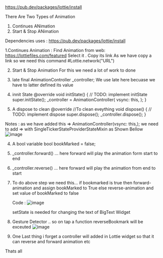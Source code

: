 https://pub.dev/packages/lottie/install

There Are Two Types of Animation 
1. Continues ANimation 
2. Start & Stop ANimation 

Dependencies uses : https://pub.dev/packages/lottie/install

1.Continues Animation : 
  Find Animation from web: https://lottiefiles.com/featured
  Select it . Copy its link
  As we have copy a link so we need this command 
  #Lottie.network("URL") 

2. Start & Stop Animation 
  For this we need a lot of work to done 
  
  1. late final AnimationController _controller; 
      We use late here becuase we have to latter defined its value 
  2.  innit State
      @override
      void initState() {
        // TODO: implement initState
        super.initState();
        _controller = AnimationController(
         vsync: this,
      );
      }
  3. A dispose to clean 
    @override
    //To clean eveything
    void dispose() {
    // TODO: implement dispose
    super.dispose();
    _controller.dispose();
    }
    
 Notes : as we have added this  =>  AnimationController(vsync: this,);
          we need to add => with SingleTickerStateProviderStateMixin 
          as Shown Bellow 
![image](https://user-images.githubusercontent.com/101444405/187826149-dcd92b2f-cc4e-424c-a524-6d8c7acba2ce.png)


4. A bool variable
    bool bookMarked = false;
    
5. _controller.forward() ... here forward will play the animation form start to end 
6. _controller.reverse() ... here forward will play the animation from end to start

7. To do above step we need this...
    if bookmarked is true then forward-animation and assign bookMarked to True 
    else reverse-animation and set value of bookMarked to false
    
    Code : 
    ![image](https://user-images.githubusercontent.com/101444405/187826635-e21aa84c-d1c3-4ada-ac77-5d4214feed85.png)
      
     setState is needed for changing the text of BigText Widget 
     
     
9. Gesture Detector .. so on tap a function reverseBookmark will be exceuted 
    ![image](https://user-images.githubusercontent.com/101444405/187826759-16fb7fef-39af-40b0-9d78-a615b744993b.png)

10. One Last thing i forget 
    a controller will added in Lottie widget so that it can reverse and forward animation etc 


Thats all

  
